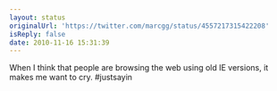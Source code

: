 ```yaml
---
layout: status
originalUrl: 'https://twitter.com/marcgg/status/4557217315422208'
isReply: false
date: 2010-11-16 15:31:39
---
```


When I think that people are browsing the web using old IE versions, it makes me want to cry. #justsayin
